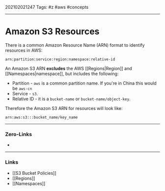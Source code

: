 202102021247
Tags: #z #aws #concepts 

---
# Amazon S3 Resources

There is a common Amazon Resource Name (ARN) format to identify resources in AWS:

	arn:partition:service:region:namespace:relative-id

An Amazon S3 ARN **excludes** the AWS [[Regions|Region]] and [[Namespaces|namespace]], but includes the following:

- Partition - ```aws``` is a common partition name. If you're in China this would be ```aws-cn```
- Service - ```s3```.
- Relative ID - it is a ```bucket-name``` or ```bucket-name/object-key```.

Therefore the Amazon S3 ARN for resources will look like:

	arn:aws:s3:::bucket_name/key_name



---
### Zero-Links
- 
---
### Links
- [[S3 Bucket Policies]]
- [[Regions]]
- [[Namespaces]]